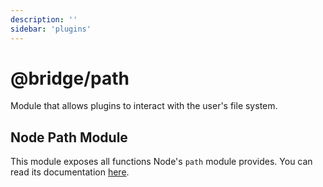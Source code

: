 ```yaml
---
description: ''
sidebar: 'plugins'
---
```


# @bridge/path

Module that allows plugins to interact with the user's file system.

## Node Path Module

This module exposes all functions Node's `path` module provides. You can read its documentation [here](https://nodejs.org/dist/latest-v10.x/docs/api/path.html).
